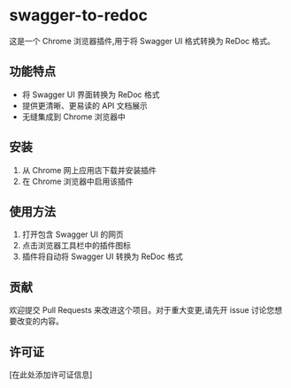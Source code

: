 # swagger-to-redoc

这是一个 Chrome 浏览器插件,用于将 Swagger UI 格式转换为 ReDoc 格式。

## 功能特点

- 将 Swagger UI 界面转换为 ReDoc 格式
- 提供更清晰、更易读的 API 文档展示
- 无缝集成到 Chrome 浏览器中

## 安装

1. 从 Chrome 网上应用店下载并安装插件
2. 在 Chrome 浏览器中启用该插件

## 使用方法

1. 打开包含 Swagger UI 的网页
2. 点击浏览器工具栏中的插件图标
3. 插件将自动将 Swagger UI 转换为 ReDoc 格式

## 贡献

欢迎提交 Pull Requests 来改进这个项目。对于重大变更,请先开 issue 讨论您想要改变的内容。

## 许可证

[在此处添加许可证信息]


